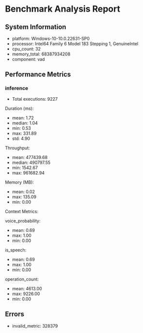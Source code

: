 # Benchmark Analysis Report

## System Information
- platform: Windows-10-10.0.22631-SP0
- processor: Intel64 Family 6 Model 183 Stepping 1, GenuineIntel
- cpu_count: 32
- memory_total: 68387934208
- component: vad

## Performance Metrics

### inference
- Total executions: 9227

Duration (ms):
- mean: 1.72
- median: 1.04
- min: 0.53
- max: 331.89
- std: 4.90

Throughput:
- mean: 477439.68
- median: 490797.55
- min: 1542.67
- max: 961682.94

Memory (MB):
- mean: 0.02
- max: 135.09
- min: 0.00

Context Metrics:

voice_probability:
- mean: 0.69
- max: 1.00
- min: 0.00

is_speech:
- mean: 0.69
- max: 1.00
- min: 0.00

operation_count:
- mean: 4613.00
- max: 9226.00
- min: 0.00

## Errors
- invalid_metric: 328379